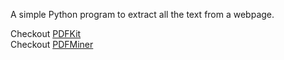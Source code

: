 A simple Python program to extract all the text from a webpage.


Checkout [PDFKit](https://github.com/JazzCore/python-pdfkit) </br>
Checkout [PDFMiner](https://github.com/euske/pdfminer)
